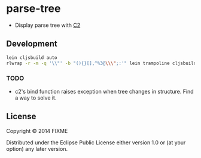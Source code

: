 # parse-tree

* Display parse tree with [C2]

## Development

```sh
lein cljsbuild auto
rlwrap -r -m -q '\\"' -b "(){}[],^%3@\\\";:'" lein trampoline cljsbuild repl-listen
```

### TODO
* c2's bind function raises exception when tree changes in structure. Find a way to
  solve it.

## License

Copyright © 2014 FIXME

Distributed under the Eclipse Public License either version 1.0 or (at
your option) any later version.

[C2]: https://github.com/lynaghk/c2
